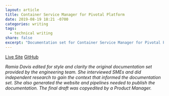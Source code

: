 ```yaml
---
layout: article
title: Container Service Manager for Pivotal Platform
date: 2019-08-19 18:21 -0700
categories: writing
tags:
  - technical writing
share: false
excerpt: "Documentation set for Container Service Manager for Pivotal Platform"
---
```

<a href="https://docs.pivotal.io/ksm/" target="_blank" class="btn">Live Site</a> <a href="https://github.com/pivotal-cf/docs-ksm" target="_blank" class="btn">GitHub</a>

_Ramia Davis edited for style and clarity the original documentation set provided by the engineering team.
She interviewed SMEs and did independent research to gain the context that informed the documentation set.
She also generated the website and pipelines needed to publish the documentation.
The final draft was copyedited by a Product Manager._
